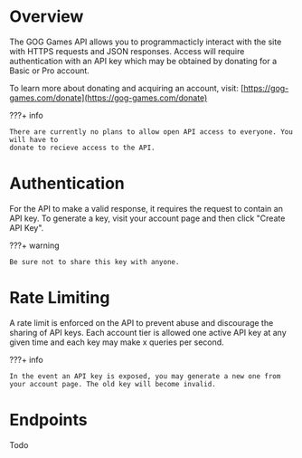 # Overview

The GOG Games API allows you to programmacticly interact with the site with HTTPS requests and JSON responses. Access will require authentication with an API key which may be obtained by donating for a Basic or Pro account. 

To learn more about donating and acquiring an account, visit: [https://gog-games.com/donate](https://gog-games.com/donate)

???+ info

    There are currently no plans to allow open API access to everyone. You will have to
    donate to recieve access to the API.

# Authentication

For the API to make a valid response, it requires the request to contain an API key. To generate a key, visit your account page and then click "Create API Key".

???+ warning

    Be sure not to share this key with anyone.


# Rate Limiting

A rate limit is enforced on the API to prevent abuse and discourage the sharing of API keys. Each account tier is allowed one active API key at any given time and each key may make x queries per second.

???+ info

    In the event an API key is exposed, you may generate a new one from your account page. The old key will become invalid.
    
# Endpoints

Todo
